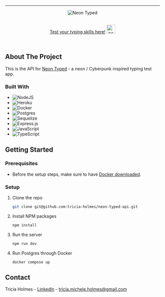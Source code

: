 <!-- PROJECT LOGO -->
---

  <div align="center">
  <img  src="https://user-images.githubusercontent.com/108706408/211006885-eef42824-04d6-470b-9c8d-0f8fb77caf06.png" alt="Neon Typed" />
</div>
<br />
<p align="center">
<a href="https://neontyped.io/">Test your typing skills here!</a> <img height="28" src="https://user-images.githubusercontent.com/108706408/211006994-9cb9b0c3-fb26-4d5d-a3c2-c23034ff9d6c.png" alt="neon thunderbolt" />
</p>
<br />



<!-- ABOUT THE PROJECT -->
## About The Project

This is the API for [Neon Typed](https://github.com/tricia-holmes/neon-typed) - a  neon / Cyberpunk inspired typing test app.

### Built With

* ![NodeJS][NodeJS]
* ![Heroku][Heroku]
* ![Docker][Docker]
* ![Postgres][Postgres]
* ![Sequelize][Sequelize]
* ![Express.js][Express.js]
* ![JavaScript][JavaScript]
* ![TypeScript][TypeScript]





<!-- GETTING STARTED -->
## Getting Started

### Prerequisites
* Before the setup steps, make sure to have [Docker downloaded](https://docs.docker.com/get-docker/).

### Setup
1. Clone the repo
   ```sh
   git clone git@github.com:tricia-holmes/neon-typed-api.git
   ```
2. Install NPM packages
   ```sh
   npm install
   ```
3. Run the server
   ```sh
   npm run dev
   ```
4. Run Postgres through Docker
   ```sh
   docker compose up
   ```


<!-- CONTACT -->
## Contact

Tricia Holmes - [LinkedIn](https://www.linkedin.com/in/triciaholmes/) - tricia.michele.holmes@gmail.com



<!-- MARKDOWN LINKS & IMAGES -->
<!-- https://www.markdownguide.org/basic-syntax/#reference-style-links -->
[TypeScript]: https://img.shields.io/badge/typescript-%23007ACC.svg?style=for-the-badge&logo=typescript&logoColor=white
[Docker]: https://img.shields.io/badge/docker-%230db7ed.svg?style=for-the-badge&logo=docker&logoColor=white
[React.js]: https://img.shields.io/badge/React-20232A?style=for-the-badge&logo=react&logoColor=61DAFB
[NodeJS]: https://img.shields.io/badge/node.js-6DA55F?style=for-the-badge&logo=node.js&logoColor=white
[Express.js]: https://img.shields.io/badge/express.js-%23404d59.svg?style=for-the-badge&logo=express&logoColor=%2361DAFB
[Postgres]: https://img.shields.io/badge/postgres-%23316192.svg?style=for-the-badge&logo=postgresql&logoColor=white
[Heroku]: https://img.shields.io/badge/heroku-%23430098.svg?style=for-the-badge&logo=heroku&logoColor=white
[Sequelize]: https://img.shields.io/badge/Sequelize-52B0E7?style=for-the-badge&logo=Sequelize&logoColor=white
[JavaScript]: https://img.shields.io/badge/javascript-%23323330.svg?style=for-the-badge&logo=javascript&logoColor=%23F7DF1E

